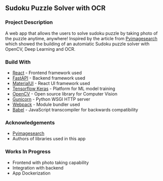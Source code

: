 ## Sudoku Puzzle Solver with OCR

### Project Description
A web app that allows the users to solve sudoku puzzle by taking photo of the puzzle anytime, anywhere!
Inspired by the article from [Pyimagesearch](https://www.pyimagesearch.com/2020/08/10/opencv-sudoku-solver-and-ocr/) which showed the building of an automiatic Sudoku puzzle solver with OpenCV, Deep Learning and OCR.

### Build With
- [React](https://reactjs.org) - Frontend framework used
- [FastAPI](https://fastapi.tiangolo.com) - Backend framework used
- [MaterialUI](https://material-ui.com) - React UI framework used
- [Tensorflow Keras](https://www.tensorflow.org) - Platform for ML model training
- [OpenCV](https://opencv.org) - Open source library for Computer Vision 
- [Gunicorn](https://gunicorn.org) - Python WSGI HTTP server
- [Webpack](https://webpack.js.org) - Module bundler used
- [Babel](https://babeljs.io) - JavaScript transcompiler for backwards compatibility

### Acknowledgements
- [Pyimagesearch](https://www.pyimagesearch.com)
- Authors of libraries used in this app

### Works In Progress
- Frontend with photo taking capability
- Integration with backend
- App Dockerization